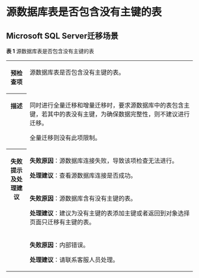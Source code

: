# 源数据库表是否包含没有主键的表<a name="drs_11_0027"></a>

## Microsoft SQL Server迁移场景<a name="section10831155453116"></a>

**表 1**  源数据库表是否包含没有主键的表

<a name="table1286312219628"></a>
<table><tbody><tr id="row1333815319628"><th class="firstcol" valign="top" width="11%" id="mcps1.2.3.1.1"><p id="p16418526191940"><a name="p16418526191940"></a><a name="p16418526191940"></a><strong id="b13549013191940"><a name="b13549013191940"></a><a name="b13549013191940"></a>预检查项</strong></p>
</th>
<td class="cellrowborder" valign="top" width="89%" headers="mcps1.2.3.1.1 "><p id="p59157410191053"><a name="p59157410191053"></a><a name="p59157410191053"></a>源数据库表是否包含没有主键的表。</p>
</td>
</tr>
<tr id="row59198819628"><th class="firstcol" valign="top" width="11%" id="mcps1.2.3.2.1"><p id="p12227812191940"><a name="p12227812191940"></a><a name="p12227812191940"></a><strong id="b42941445191940"><a name="b42941445191940"></a><a name="b42941445191940"></a>描述</strong></p>
</th>
<td class="cellrowborder" valign="top" width="89%" headers="mcps1.2.3.2.1 "><p id="p2050045814559"><a name="p2050045814559"></a><a name="p2050045814559"></a>同时进行全量迁移和增量迁移时，要求源数据库中的表包含主键，若其中的表没有主键，为确保数据完整性，则不建议进行迁移。</p>
<p id="p2174934014558"><a name="p2174934014558"></a><a name="p2174934014558"></a>全量迁移则没有此项限制。</p>
</td>
</tr>
<tr id="row5971331319628"><th class="firstcol" rowspan="3" valign="top" width="11%" id="mcps1.2.3.3.1"><p id="p31582987191940"><a name="p31582987191940"></a><a name="p31582987191940"></a><strong id="b15811431191940"><a name="b15811431191940"></a><a name="b15811431191940"></a>失败提示及<strong id="b117671048113514"><a name="b117671048113514"></a><a name="b117671048113514"></a>处理建议</strong></strong></p>
</th>
<td class="cellrowborder" valign="top" width="89%" headers="mcps1.2.3.3.1 "><p id="p94075262407"><a name="p94075262407"></a><a name="p94075262407"></a><strong id="b16301152075914"><a name="b16301152075914"></a><a name="b16301152075914"></a>失败原因</strong>：源数据库连接失败，导致该项检查无法进行。</p>
<p id="p1859542517405"><a name="p1859542517405"></a><a name="p1859542517405"></a><strong id="b179121653617"><a name="b179121653617"></a><a name="b179121653617"></a>处理建议</strong>：查看源数据库连接是否成功。</p>
</td>
</tr>
<tr id="row7496115533916"><td class="cellrowborder" valign="top" headers="mcps1.2.3.3.1 "><p id="p2496155133913"><a name="p2496155133913"></a><a name="p2496155133913"></a><strong id="b861011425409"><a name="b861011425409"></a><a name="b861011425409"></a>失败原因</strong>：源数据库含有没有主键的表。</p>
<p id="p33561225404"><a name="p33561225404"></a><a name="p33561225404"></a><strong id="b334717163610"><a name="b334717163610"></a><a name="b334717163610"></a>处理建议</strong>：建议为没有主键的表添加主键或者返回到对象选择页面只迁移有主键的表。</p>
</td>
</tr>
<tr id="row4461632619628"><td class="cellrowborder" valign="top" headers="mcps1.2.3.3.1 "><p id="p4923183064013"><a name="p4923183064013"></a><a name="p4923183064013"></a><strong id="b164530441405"><a name="b164530441405"></a><a name="b164530441405"></a>失败原因</strong>：内部错误。</p>
<p id="p972033113403"><a name="p972033113403"></a><a name="p972033113403"></a><strong id="b14237819133615"><a name="b14237819133615"></a><a name="b14237819133615"></a>处理建议</strong>：请联系客服人员处理。</p>
</td>
</tr>
</tbody>
</table>

